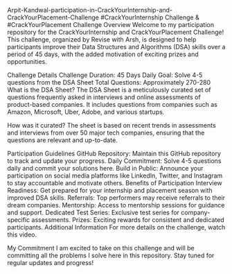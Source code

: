 Arpit-Kandwal-participation-in-CrackYourInternship-and-CrackYourPlacement-Challenge
#CrackYourInternship Challenge & #CrackYourPlacement Challenge
Overview
Welcome to my participation repository for the CrackYourInternship and CrackYourPlacement Challenge! This challenge, organized by Revise with Arsh, is designed to help participants improve their Data Structures and Algorithms (DSA) skills over a period of 45 days, with the added motivation of exciting prizes and opportunities.

Challenge Details
Challenge Duration: 45 Days
Daily Goal: Solve 4-5 questions from the DSA Sheet
Total Questions: Approximately 270-280
What is the DSA Sheet?
The DSA Sheet is a meticulously curated set of questions frequently asked in interviews and online assessments of product-based companies. It includes questions from companies such as Amazon, Microsoft, Uber, Adobe, and various startups.

How was it curated?
The sheet is based on recent trends in assessments and interviews from over 50 major tech companies, ensuring that the questions are relevant and up-to-date.

Participation Guidelines
GitHub Repository: Maintain this GitHub repository to track and update your progress.
Daily Commitment: Solve 4-5 questions daily and commit your solutions here.
Build in Public: Announce your participation on social media platforms like LinkedIn, Twitter, and Instagram to stay accountable and motivate others.
Benefits of Participation
Interview Readiness: Get prepared for your internship and placement season with improved DSA skills.
Referrals: Top performers may receive referrals to their dream companies.
Mentorship: Access to mentorship sessions for guidance and support.
Dedicated Test Series: Exclusive test series for company-specific assessments.
Prizes: Exciting rewards for consistent and dedicated participants.
Additional Information
For more details on the challenge, watch this video.

My Commitment
I am excited to take on this challenge and will be committing all the problems I solve here in this repository. Stay tuned for regular updates and progress!
